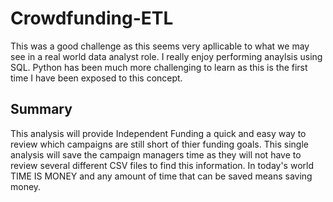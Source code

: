 # Crowdfunding-ETL

This was a good challenge as this seems very apllicable to what we may see in a real world data analyst role. I really enjoy performing anaylsis using SQL.
Python has been much more challenging to learn as this is the first time I have been exposed to this concept. 

## Summary

This analysis will provide Independent Funding a quick and easy way to review which campaigns are still short of thier funding goals. This single analysis will save
 the campaign managers time as they will not have to review several different CSV files to find this information. In today's world TIME IS MONEY and any amount of time
 that can be saved means saving money. 
